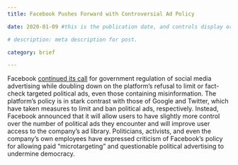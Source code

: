 ```yaml
---
title: Facebook Pushes Forward with Controversial Ad Policy

date: 2020-01-09 #this is the publication date, and controls display order.

# description: meta description for post.

category: brief

---
```


Facebook [continued its call][l1] for government regulation of social media advertising while doubling down on the platform’s refusal to limit or fact-check targeted political ads, even those containing misinformation. The platform’s policy is in stark contrast with those of Google and Twitter, which have taken measures to limit and ban political ads, respectively. Instead, Facebook announced that it will allow users to have slightly more control over the number of political ads they encounter and will improve user access to the company’s ad library. Politicians, activists, and even the company’s own employees have expressed criticism of Facebook’s policy for allowing paid “microtargeting” and questionable political advertising to undermine democracy. 

[l1]: https://apnews.com/90e5e81f501346f8779cb2f8b8880d9c
